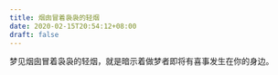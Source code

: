```yaml
---
title: 烟囱冒着袅袅的轻烟
date: 2020-02-15T20:54:12+08:00
draft: false
---
```


梦见烟囱冒着袅袅的轻烟，就是暗示着做梦者即将有喜事发生在你的身边。

